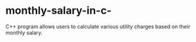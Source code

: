 # monthly-salary-in-c-
C++ program allows users to calculate various utility charges based on their monthly salary.
